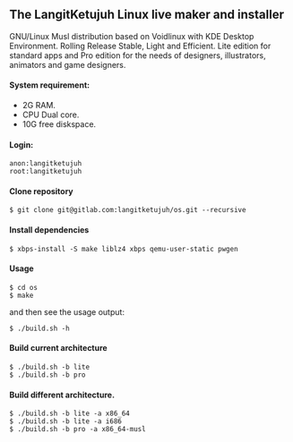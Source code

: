 ## The LangitKetujuh Linux live maker and installer

GNU/Linux Musl distribution based on Voidlinux with KDE Desktop Environment. Rolling Release Stable, Light and Efficient. Lite edition for standard apps and Pro edition for the needs of designers, illustrators, animators and game designers.

#### System requirement:

- 2G RAM.
- CPU Dual core.
- 10G free diskspace.

#### Login:

    anon:langitketujuh
    root:langitketujuh

#### Clone repository

    $ git clone git@gitlab.com:langitketujuh/os.git --recursive

#### Install dependencies

    $ xbps-install -S make liblz4 xbps qemu-user-static pwgen

#### Usage

    $ cd os
    $ make

and then see the usage output:

    $ ./build.sh -h

#### Build current architecture

    $ ./build.sh -b lite
    $ ./build.sh -b pro

#### Build different architecture.

    $ ./build.sh -b lite -a x86_64
    $ ./build.sh -b lite -a i686
    $ ./build.sh -b pro -a x86_64-musl
